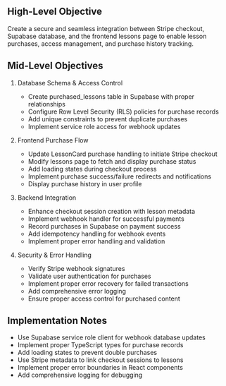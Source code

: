 ## High-Level Objective

Create a secure and seamless integration between Stripe checkout, Supabase database, and the frontend lessons page to enable lesson purchases, access management, and purchase history tracking.

## Mid-Level Objectives

1. Database Schema & Access Control
   - Create purchased_lessons table in Supabase with proper relationships
   - Configure Row Level Security (RLS) policies for purchase records
   - Add unique constraints to prevent duplicate purchases
   - Implement service role access for webhook updates

2. Frontend Purchase Flow
   - Update LessonCard purchase handling to initiate Stripe checkout
   - Modify lessons page to fetch and display purchase status
   - Add loading states during checkout process
   - Implement purchase success/failure redirects and notifications
   - Display purchase history in user profile

3. Backend Integration
   - Enhance checkout session creation with lesson metadata
   - Implement webhook handler for successful payments
   - Record purchases in Supabase on payment success
   - Add idempotency handling for webhook events
   - Implement proper error handling and validation

4. Security & Error Handling
   - Verify Stripe webhook signatures
   - Validate user authentication for purchases
   - Implement proper error recovery for failed transactions
   - Add comprehensive error logging
   - Ensure proper access control for purchased content

## Implementation Notes

- Use Supabase service role client for webhook database updates
- Implement proper TypeScript types for purchase records
- Add loading states to prevent double purchases
- Use Stripe metadata to link checkout sessions to lessons
- Implement proper error boundaries in React components
- Add comprehensive logging for debugging
